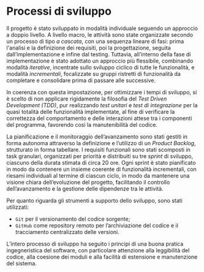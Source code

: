 # Processi di sviluppo
Il progetto è stato sviluppato in modalità individuale seguendo un approccio a doppio livello. A livello macro, le attività sono state organizzate secondo un processo di tipo *a cascata*, con una sequenza lineare di fasi: prima l'analisi e la definizione dei requisiti, poi la progettazione, seguita dall’implementazione e infine dal testing. Tuttavia, all’interno della fase di implementazione è stato adottato un approccio più flessibile, combinando modalità *iterative*, incentrate sullo sviluppo ciclico di tutte le funzionalità, e modalità *incrementali*, focalizzate su gruppi ristretti di funzionalità da completare e consolidare prima di passare alle successive.

In coerenza con questa impostazione, per ottimizzare i tempi di sviluppo, si è scelto di non applicare rigidamente la filosofia del *Test Driven Development (TDD)*, pur realizzando *test unitari* e *test di integrazione* per la quasi totalità delle funzionalità implementate, al fine di verificare la correttezza del comportamento e delle interazioni attese tra i componenti del programma, favorendo così la manutenibilità del codice.

La pianificazione e il monitoraggio dell’avanzamento sono stati gestiti in forma autonoma attraverso la definizione e l’utilizzo di un *Product Backlog*, strutturato in forma tabellare. I requisiti funzionali sono stati scomposti in task granulari, organizzati per priorità e distribuiti su tre *sprint* di sviluppo, ciascuno della durata stimata di circa 20 ore. Ogni sprint è stato pianificato in modo da contenere un insieme coerente di funzionalità incrementali, con riesami individuali al termine di ciascun ciclo, in modo da mantenere una visione chiara dell’evoluzione del progetto, facilitando il controllo dell’avanzamento e la gestione delle dipendenze tra le attività.

Per quanto riguarda gli strumenti a supporto dello sviluppo, sono stati utilizzati:

- `Git` per il versionamento del codice sorgente;
- `GitHub` come repository remoto per l’archiviazione del codice e il tracciamento centralizzato delle versioni.

L’intero processo di sviluppo ha seguito i principi di una buona pratica ingegneristica del software, con particolare attenzione alla leggibilità del codice, alla coesione dei moduli e alla facilità di estensione e manutenzione del sistema.
